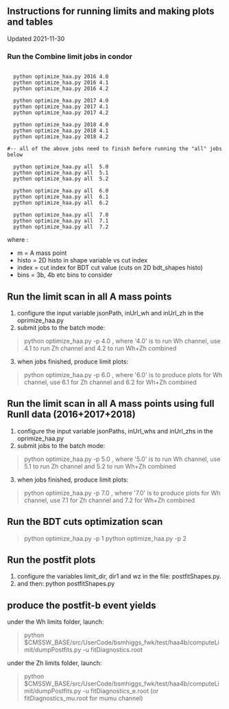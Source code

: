 ## Instructions for running limits and making plots and tables

Updated 2021-11-30

### Run the Combine limit jobs in condor

```

  python optimize_haa.py 2016 4.0
  python optimize_haa.py 2016 4.1
  python optimize_haa.py 2016 4.2

  python optimize_haa.py 2017 4.0
  python optimize_haa.py 2017 4.1
  python optimize_haa.py 2017 4.2

  python optimize_haa.py 2018 4.0
  python optimize_haa.py 2018 4.1
  python optimize_haa.py 2018 4.2

#-- all of the above jobs need to finish before running the "all" jobs below

  python optimize_haa.py all  5.0
  python optimize_haa.py all  5.1
  python optimize_haa.py all  5.2

  python optimize_haa.py all  6.0
  python optimize_haa.py all  6.1
  python optimize_haa.py all  6.2

  python optimize_haa.py all  7.0
  python optimize_haa.py all  7.1
  python optimize_haa.py all  7.2

```

where :
* m = A mass point
* histo = 2D histo in shape variable vs cut index
* index = cut index for BDT cut value (cuts on 2D bdt_shapes histo)
* bins = 3b, 4b etc bins to consider

## Run the limit scan in all A mass points
1. configure the input variable jsonPath, inUrl_wh and inUrl_zh in the oprimize_haa.py
2. submit jobs to the batch mode:
> python optimize_haa.py -p 4.0
  , where '4.0' is to run Wh channel, use 4.1 to run Zh channel and 4.2 to run Wh+Zh combined
3. when jobs finished, produce limit plots:
> python optimize_haa.py -p 6.0
  , where '6.0' is to produce plots for Wh channel, use 6.1 for Zh channel and 6.2 for Wh+Zh combined 

## Run the limit scan in all A mass points using full RunII data (2016+2017+2018)
1. configure the input variable jsonPaths, inUrl_whs and inUrl_zhs in the oprimize_haa.py
2. submit jobs to the batch mode:
> python optimize_haa.py -p 5.0
  , where '5.0' is to run Wh channel, use 5.1 to run Zh channel and 5.2 to run Wh+Zh combined
3. when jobs finished, produce limit plots:
> python optimize_haa.py -p 7.0
  , where '7.0' is to produce plots for Wh channel, use 7.1 for Zh channel and 7.2 for Wh+Zh combined 

## Run the BDT cuts optimization scan
> python optimize_haa.py -p 1
> python optimize_haa.py -p 2

## Run the postfit plots
1. configure the variables limit_dir, dir1 and wz in the file: postfitShapes.py.
2. and then: python postfitShapes.py

## produce the postfit-b event yields
under the Wh limits folder, launch:
> python $CMSSW_BASE/src/UserCode/bsmhiggs_fwk/test/haa4b/computeLimit/dumpPostfits.py -u fitDiagnostics.root

under the Zh limits folder, launch:
> python $CMSSW_BASE/src/UserCode/bsmhiggs_fwk/test/haa4b/computeLimit/dumpPostfits.py  -u fitDiagnostics_e.root (or fitDiagnostics_mu.root for mumu channel)
